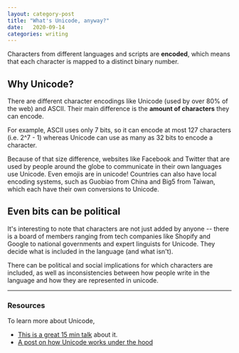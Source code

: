 ```yaml
---
layout: category-post
title: "What's Unicode, anyway?"
date:   2020-09-14
categories: writing
---
```


Characters from different languages and scripts are **encoded**, which means that each character is mapped to a distinct binary number.

## Why Unicode?
There are different character encodings like Unicode (used by over 80% of the web) and ASCII. Their main difference is the **amount of characters** they can encode. 

For example,  ASCII uses only 7 bits, so it can encode at most 127 characters (i.e. 2^7 - 1) whereas Unicode can use as many as 32 bits to encode a character. 

Because of that size difference, websites like Facebook and Twitter that are used by people around the globe to communicate in their own languages use Unicode. Even emojis are in unicode! Countries can also have local encoding systems, such as Guobiao from China and Big5 from Taiwan, which each have their own conversions to Unicode.

## Even bits can be political
It's interesting to note that characters are not just added by anyone -- there is a board 
of members ranging from tech companies like Shopify and Google to national governments and expert linguists for Unicode. They decide what is included in the language (and what isn't). 

There can be political and social implications for which characters are included, as well as inconsistencies between how people write in the language and how they are represented in unicode.

---

### Resources
To learn more about Unicode,
- [This is a great 15 min talk](https://www.youtube.com/watch?v=54p4LkwJ1fo) about it. 
- [A post on how Unicode works under the hood](deliciousbrains.com/how-unicode-works)